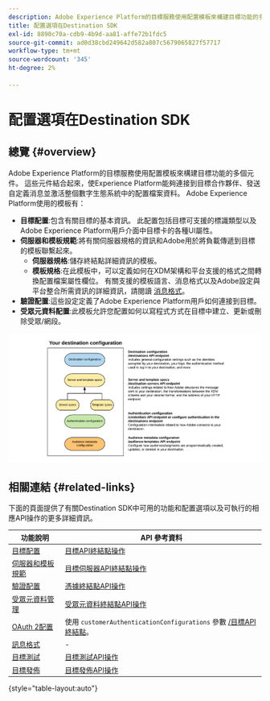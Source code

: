 ```yaml
---
description: Adobe Experience Platform的目標服務使用配置模板來構建目標功能的多個元件。 這些元件結合起來，使Experience Platform能夠連接到目標合作夥伴、發送自定義消息並激活整個數字生態系統中的配置檔案資料。
title: 配置選項在Destination SDK
exl-id: 8890c70a-cdb9-4b9d-aa81-affe72b1fdc5
source-git-commit: ad0d38cbd249642d582a807c5679065827f57717
workflow-type: tm+mt
source-wordcount: '345'
ht-degree: 2%

---
```


# 配置選項在Destination SDK

## 總覽 {#overview}

Adobe Experience Platform的目標服務使用配置模板來構建目標功能的多個元件。 這些元件結合起來，使Experience Platform能夠連接到目標合作夥伴、發送自定義消息並激活整個數字生態系統中的配置檔案資料。 Adobe Experience Platform使用的模板有：

* **目標配置**:包含有關目標的基本資訊。 此配置包括目標可支援的標識類型以及Adobe Experience Platform用戶介面中目標卡的各種UI屬性。
* **伺服器和模板規範**:將有關伺服器規格的資訊和Adobe用於將負載傳遞到目標的模板聯繫起來。
   * **伺服器規格**:儲存終結點詳細資訊的模板。
   * **模板規格**:在此模板中，可以定義如何在XDM架構和平台支援的格式之間轉換配置檔案屬性欄位。 有關支援的模板語言、消息格式以及Adobe設定與平台整合所需資訊的詳細資訊，請閱讀 [消息格式](./message-format.md)。
* **驗證配置**:這些設定定義了Adobe Experience Platform用戶如何連接到目標。
* **受眾元資料配置**:此模板允許您配置如何以寫程式方式在目標中建立、更新或刪除受眾/網段。

![Destination SDK模板和配置](./assets/self-service-configuration.png)

## 相關連結 {#related-links}

下面的頁面提供了有關Destination SDK中可用的功能和配置選項以及可執行的相應API操作的更多詳細資訊。

| 功能說明 | API 參考資料 |
|--- |--- |
| [目標配置](./destination-configuration.md) | [目標API終結點操作](./destination-configuration-api.md) |
| [伺服器和模板規範](./server-and-template-configuration.md) | [目標伺服器API終結點操作](./destination-server-api.md) |
| [驗證配置](./authentication-configuration.md) | [憑據終結點API操作](./credentials-configuration-api.md) |
| [受眾元資料管理](./audience-metadata-management.md) | [受眾元資料終結點API操作](./audience-metadata-api.md) |
| [OAuth 2配置](./oauth2-authentication.md) | 使用 `customerAuthenticationConfigurations` 參數 [/目標API終結點](./destination-configuration-api.md)。 |
| [訊息格式](./message-format.md) | - |
| [目標測試](./test-destination.md) | [目標測試API操作](./destination-testing-api.md) |
| [目標發佈](./configure-destination-instructions.md#publish-destination) | [目標發佈API操作](./destination-publish-api.md) |

{style=&quot;table-layout:auto&quot;}

